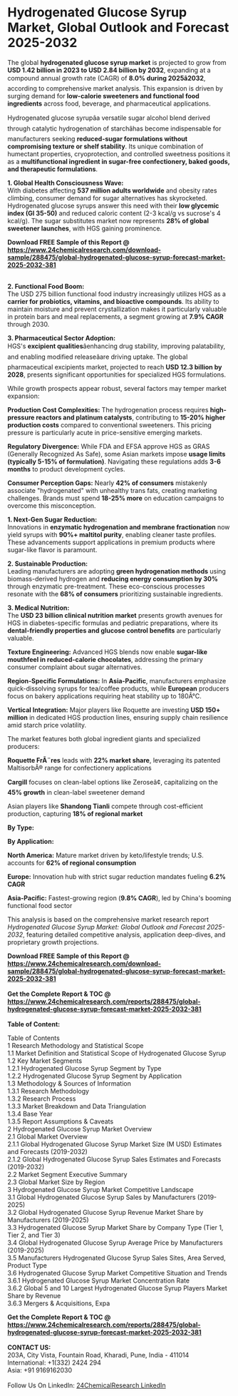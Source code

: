 <h1>Hydrogenated Glucose Syrup Market, Global Outlook and Forecast 2025-2032</h1><p>The global <strong>hydrogenated glucose syrup market</strong> is projected to grow from <strong>USD 1.42 billion in 2023 to USD 2.84 billion by 2032</strong>, expanding at a compound annual growth rate (CAGR) of <strong>8.0% during 2025â2032</strong>, according to comprehensive market analysis. This expansion is driven by surging demand for <strong>low-calorie sweeteners and functional food ingredients</strong> across food, beverage, and pharmaceutical applications.</p><p>Hydrogenated glucose syrupâa versatile sugar alcohol blend derived through catalytic hydrogenation of starchâhas become indispensable for manufacturers seeking <strong>reduced-sugar formulations without compromising texture or shelf stability</strong>. Its unique combination of humectant properties, cryoprotection, and controlled sweetness positions it as a <strong>multifunctional ingredient in sugar-free confectionery, baked goods, and therapeutic formulations</strong>.</p><p><strong>1. Global Health Consciousness Wave:</strong><br>
With diabetes affecting <strong>537 million adults worldwide</strong> and obesity rates climbing, consumer demand for sugar alternatives has skyrocketed. Hydrogenated glucose syrups answer this need with their <strong>low glycemic index (GI 35-50)</strong> and reduced caloric content (2-3 kcal/g vs sucrose's 4 kcal/g). The sugar substitutes market now represents <strong>28% of global sweetener launches</strong>, with HGS gaining prominence.</p><div><b>Download FREE Sample of this Report @ 
            <a href="https://www.24chemicalresearch.com/download-sample/288475/global-hydrogenated-glucose-syrup-forecast-market-2025-2032-381">
            https://www.24chemicalresearch.com/download-sample/288475/global-hydrogenated-glucose-syrup-forecast-market-2025-2032-381</a></b></div><br><p><strong>2. Functional Food Boom:</strong><br>
The USD 275 billion functional food industry increasingly utilizes HGS as a <strong>carrier for probiotics, vitamins, and bioactive compounds</strong>. Its ability to maintain moisture and prevent crystallization makes it particularly valuable in protein bars and meal replacements, a segment growing at <strong>7.9% CAGR</strong> through 2030.</p><p><strong>3. Pharmaceutical Sector Adoption:</strong><br>
HGS's <strong>excipient qualities</strong>âenhancing drug stability, improving palatability, and enabling modified releaseâare driving uptake. The global pharmaceutical excipients market, projected to reach <strong>USD 12.3 billion by 2028</strong>, presents significant opportunities for specialized HGS formulations.</p><p>While growth prospects appear robust, several factors may temper market expansion:</p><p><strong>Production Cost Complexities:</strong> The hydrogenation process requires <strong>high-pressure reactors and platinum catalysts</strong>, contributing to <strong>15-20% higher production costs</strong> compared to conventional sweeteners. This pricing pressure is particularly acute in price-sensitive emerging markets.</p><p><strong>Regulatory Divergence:</strong> While FDA and EFSA approve HGS as GRAS (Generally Recognized As Safe), some Asian markets impose <strong>usage limits (typically 5-15% of formulation)</strong>. Navigating these regulations adds <strong>3-6 months</strong> to product development cycles.</p><p><strong>Consumer Perception Gaps:</strong> Nearly <strong>42% of consumers</strong> mistakenly associate "hydrogenated" with unhealthy trans fats, creating marketing challenges. Brands must spend <strong>18-25% more</strong> on education campaigns to overcome this misconception.</p><p><strong>1. Next-Gen Sugar Reduction:</strong><br>
Innovations in <strong>enzymatic hydrogenation and membrane fractionation</strong> now yield syrups with <strong>90%+ maltitol purity</strong>, enabling cleaner taste profiles. These advancements support applications in premium products where sugar-like flavor is paramount.</p><p><strong>2. Sustainable Production:</strong><br>
Leading manufacturers are adopting <strong>green hydrogenation methods</strong> using biomass-derived hydrogen and <strong>reducing energy consumption by 30%</strong> through enzymatic pre-treatment. These eco-conscious processes resonate with the <strong>68% of consumers</strong> prioritizing sustainable ingredients.</p><p><strong>3. Medical Nutrition:</strong><br>
The <strong>USD 23 billion clinical nutrition market</strong> presents growth avenues for HGS in diabetes-specific formulas and pediatric preparations, where its <strong>dental-friendly properties and glucose control benefits</strong> are particularly valuable.</p><p><strong>Texture Engineering:</strong> Advanced HGS blends now enable <strong>sugar-like mouthfeel in reduced-calorie chocolates</strong>, addressing the primary consumer complaint about sugar alternatives.</p><p><strong>Region-Specific Formulations:</strong> In <strong>Asia-Pacific</strong>, manufacturers emphasize quick-dissolving syrups for tea/coffee products, while <strong>European</strong> producers focus on bakery applications requiring heat stability up to 180Â°C.</p><p><strong>Vertical Integration:</strong> Major players like Roquette are investing <strong>USD 150+ million</strong> in dedicated HGS production lines, ensuring supply chain resilience amid starch price volatility.</p><p>The market features both global ingredient giants and specialized producers:</p><p><strong>Roquette FrÃ¨res</strong> leads with <strong>22% market share</strong>, leveraging its patented MaltisorbÂ® range for confectionery applications</p><p><strong>Cargill</strong> focuses on clean-label options like Zeroseâ¢, capitalizing on the <strong>45% growth</strong> in clean-label sweetener demand</p><p>Asian players like <strong>Shandong Tianli</strong> compete through cost-efficient production, capturing <strong>18% of regional market</strong></p><p><strong>By Type:</strong></p><p><strong>By Application:</strong></p><p><strong>North America:</strong> Mature market driven by keto/lifestyle trends; U.S. accounts for <strong>62% of regional consumption</strong></p><p><strong>Europe:</strong> Innovation hub with strict sugar reduction mandates fueling <strong>6.2% CAGR</strong></p><p><strong>Asia-Pacific:</strong> Fastest-growing region (<strong>9.8% CAGR</strong>), led by China's booming functional food sector</p><p>This analysis is based on the comprehensive market research report <em>Hydrogenated Glucose Syrup Market: Global Outlook and Forecast 2025-2032</em>, featuring detailed competitive analysis, application deep-dives, and proprietary growth projections.</p><div><b>Download FREE Sample of this Report @ 
            <a href="https://www.24chemicalresearch.com/download-sample/288475/global-hydrogenated-glucose-syrup-forecast-market-2025-2032-381">
            https://www.24chemicalresearch.com/download-sample/288475/global-hydrogenated-glucose-syrup-forecast-market-2025-2032-381</a></b></div><br><div><b>Get the Complete Report & TOC @ 
            <a href="https://www.24chemicalresearch.com/reports/288475/global-hydrogenated-glucose-syrup-forecast-market-2025-2032-381">
            https://www.24chemicalresearch.com/reports/288475/global-hydrogenated-glucose-syrup-forecast-market-2025-2032-381</a></b></div><br>
            <b>Table of Content:</b><p>Table of Contents<br />
1 Research Methodology and Statistical Scope<br />
1.1 Market Definition and Statistical Scope of Hydrogenated Glucose Syrup<br />
1.2 Key Market Segments<br />
1.2.1 Hydrogenated Glucose Syrup Segment by Type<br />
1.2.2 Hydrogenated Glucose Syrup Segment by Application<br />
1.3 Methodology & Sources of Information<br />
1.3.1 Research Methodology<br />
1.3.2 Research Process<br />
1.3.3 Market Breakdown and Data Triangulation<br />
1.3.4 Base Year<br />
1.3.5 Report Assumptions & Caveats<br />
2 Hydrogenated Glucose Syrup Market Overview<br />
2.1 Global Market Overview<br />
2.1.1 Global Hydrogenated Glucose Syrup Market Size (M USD) Estimates and Forecasts (2019-2032)<br />
2.1.2 Global Hydrogenated Glucose Syrup Sales Estimates and Forecasts (2019-2032)<br />
2.2 Market Segment Executive Summary<br />
2.3 Global Market Size by Region<br />
3 Hydrogenated Glucose Syrup Market Competitive Landscape<br />
3.1 Global Hydrogenated Glucose Syrup Sales by Manufacturers (2019-2025)<br />
3.2 Global Hydrogenated Glucose Syrup Revenue Market Share by Manufacturers (2019-2025)<br />
3.3 Hydrogenated Glucose Syrup Market Share by Company Type (Tier 1, Tier 2, and Tier 3)<br />
3.4 Global Hydrogenated Glucose Syrup Average Price by Manufacturers (2019-2025)<br />
3.5 Manufacturers Hydrogenated Glucose Syrup Sales Sites, Area Served, Product Type<br />
3.6 Hydrogenated Glucose Syrup Market Competitive Situation and Trends<br />
3.6.1 Hydrogenated Glucose Syrup Market Concentration Rate<br />
3.6.2 Global 5 and 10 Largest Hydrogenated Glucose Syrup Players Market Share by Revenue<br />
3.6.3 Mergers & Acquisitions, Expa</p><div><b>Get the Complete Report & TOC @ 
            <a href="https://www.24chemicalresearch.com/reports/288475/global-hydrogenated-glucose-syrup-forecast-market-2025-2032-381">
            https://www.24chemicalresearch.com/reports/288475/global-hydrogenated-glucose-syrup-forecast-market-2025-2032-381</a></b></div><br><b>CONTACT US:</b><br>
            203A, City Vista, Fountain Road, Kharadi, Pune, India - 411014<br>
            International: +1(332) 2424 294<br>
            Asia: +91 9169162030 <br><br>
            Follow Us On LinkedIn: <a href="https://www.linkedin.com/company/24chemicalresearch/">24ChemicalResearch LinkedIn</a>